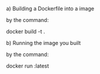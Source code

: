 a) Building a Dockerfile into a image

by the command:

docker build -t <name> .

b) Running the image you built

by the command:

docker run <name>:latest
